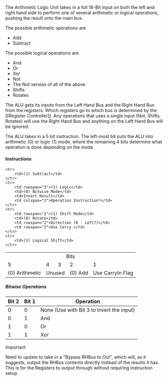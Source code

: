 The Arithmetic Logic Unit takes in a full 16-Bit input on both the left and right hand side to perform one of several arithmetic or logical operations, pushing the result onto the main bus.

The possible arithmetic operations are
- Add
- Subtract

The possible logical operations are
- And
- Or
- Xor
- Not
- The Not version of all of the above
- Shifts
- Rotates

The ALU gets its inputs from the Left Hand Bus and the Right Hand Bus from the registers. Which registers go to which bus is determined by the [[Register Controller]]. Any operations that uses a single input (Not, Shifts, Rotates) will use the Right Hand Bus and anything on the Left Hand Bus will be ignored.

The ALU takes in a 5 bit instruction. The left-most bit puts the ALU into arithmetic (0) or logic (1) mode, where the remaining 4 bits determine what operation is done depending on the mode.
#### Instructions
<table>
	<tr>
		<td colspan="5" align="center">Bits</td>
	</tr>
	<tr>
		<td>5</td>
		<td>4</td>
		<td>3</td>
		<td>2</td>
		<td>1</td>
	</tr>
	<tr>
		<td rowspan="2">(0) Arithmetic</td>
		<td rowspan="2" colspan="2">Unused</td>
		<td>(0) Add</td>
		<td rowspan="2">Use CarryIn Flag</td>
	</tr>
	
	<tr>
		<td>(1) Subtract</td>
	</tr>
	<tr>
		<td rowspan="3">(1) Logic</td>
		<td>(0) Bitwise Mode</td>
		<td>Invert Result</td>
		<td colspan="2">Operation Instruction*</td>
	</tr>
	<tr>
		<td rowspan="2">(1) Shift Mode</td>
		<td>(0) Rotate</td>
		<td rowspan="2">Direction (0 - Left?)</td>
		<td rowspan="2">Use Carry </td>
	</tr>
	<tr>
		<td>(1) Logical Shift</td>
	</tr>
</table>

##### Bitwise Operations
| Bit 2 | Bit 1 | Operation                                 |
| ----- | ----- | ----------------------------------------- |
| 0     | 0     | None (Use with Bit 3 to invert the input) |
| 0     | 1     | And                                       |
| 1     | 0     | Or                                        |
| 1     | 1     | Xor                                       |
> [!IMPORTANT]  
> Need to update to take in a "Bypass RHBus to Out", which will, as it suggests, output the RHBus contents directly instead of the results it has. This is for the Registers to output through without requiring instruction setup.